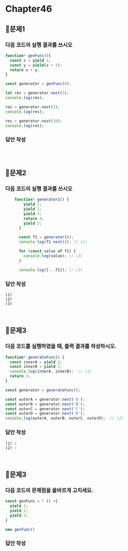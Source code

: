 # Chapter46
## 📌문제1
### 다음 코드의 실행 결과를 쓰시오
```js
function* genFunc(){
  const x = yield 1;
  const y = yield(x + 1);
  return x + y;
}

const generator = genFunc(0);

let res = generator.next(1);
console.log(res);

res = generator.next(2);
console.log(res);

res = generator.next(10);
console.log(res);
```

### 답안 작성
```
```

<br>

## 📌문제2
### 다음 코드의 실행 결과를 쓰시오
```js
    function* generater1() {
        yield 1;
        yield 2;
        yield 3;
        return 4;
        yield 5;
      }

      const f1 = generater1();
      console.log(f1.next()); // (1)

      for (const value of f1) {
        console.log(value); // (2)
      }

      console.log([...f1]); // (3)
```

### 답안 작성
```
(1)
(2)
(3)
```

<br>

## 📌문제3
### 다음 코드를 실행하였을 때, 출력 결과를 작성하시오.
```js
function* generateFunc() {
  const innerA = yield 1;
  const innerB = yield 2;
  console.log(innerA, innerB);  // (1)
  return 3;
}

const generator = generateFunc();

const outerA = generator.next('A');
const outerB = generator.next('B');
const outerC = generator.next('C');
const outerD = generator.next('D');
console.log(outerA, outerB, outerC, outerD);  // (2)
```
### 답안 작성
```
(1) : 
(2) : 
```

<br>

## 📌문제3
### 다음 코드의 문제점을 올바르게 고치세요.
```js
const genFunc = * () ={
  yield 1;
  yield 2;
  yield 3;
}

new genFunc()
```

### 답안 작성
```
```

<br>
